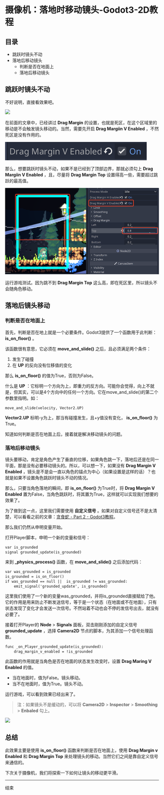 # 摄像机：落地时移动镜头-Godot3-2D教程

## 目录

- 跳跃时镜头不动
- 落地后移动镜头
	- 判断是否在地面上
	- 落地后移动镜头

## 跳跃时镜头不动

不好说明，直接看效果吧。

![](https://raw.githubusercontent.com/yuiitsu/image_lib/master/202012/3b4750d6-5987-478c-8f8c-fe656f521686.gif)

在前面的文章中，已经讲过 **Drag Margin** 的设置，也就是死区，在这个区域里的移动是不会触发镜头移动的。当然，需要先开启 **Drag Margiin V Enabled** ，不然死区是没有作用的。

![](https://raw.githubusercontent.com/yuiitsu/image_lib/master/202012/9f6b4906-2829-4f62-bd24-4df917eebbd1.png)

那么，想要跳跃时镜头不动，如果不是已经到了顶部边界，那就必须勾上 **Drag Margiin V Enabled** ，且，尽量将 **Drag Margin Top** 设置得高一些，需要超过跳跃的最高值。

![](https://raw.githubusercontent.com/yuiitsu/image_lib/master/202012/81492452-0908-46b2-a963-bc525d3d8e07.png)

运行游戏测试。因为跳不到 **Drag Margin Top** 这么高，即在死区里，所以镜头不会随角色移动。

## 落地后镜头移动

### 判断是否在地面上

首先，判断是否在地上就是一个必要条件。Godot3提供了一个函数用于此判断： **is_on_floor()** 。

该函数很有意思，它必须在 **move_and_slide()** 之后，且必须满足两个条件：

1. 发生了碰撞
2. 在 **UP** 的反向没有位移值的变化

那么 **is_on_floor()** 的值为True，否则为False。

什么是 **UP** ：它标明一个方向为上，即重力的反方向。可能你会觉得，向上不就是，但其实，可以是4个方向中的任何一个方向。它在move_and_slide()的第二个参数里指明。如：

```
move_and_slide(velocity, Vector2.UP)
```

 **Vector2.UP** 标明-y为上，那当有碰撞发生，且+y值没有变化， **is_on_floor()** 为True。

知道如何判断是否在地面上后，接着就是解决移动镜头的问题。

### 落地后移动镜头

镜头要移动，肯定是角色产生了垂直的位移，如果角色跳一下，落地后还是在同一平面，那是没有必要移动镜头的。所以，可以想一下，如果没有 **Drag Margin V Enabled** ，镜头是不是会一直以角色的锚点为中心（如果设置是这样的话）？也就是如果不设置角色跳跃时镜头不动的情况。

那么，只要当角色落地的瞬间，即 **is_on_floor()** 为True时，将 **Drag Margin V Enabled** 置为False，当角色跳跃时，将其置为True，这样就可以实现我们想要的效果了。

为了做到这一点，这里我们需要使用 **自定义信号** 。如果对自定义信号还不是太清楚，可以看看之前的文章：[贪食蛇 - Part 2 - Godot3教程]()。

那么我们仍然从申明变量开始。

打开Player脚本，申明一个新的变量和信号：

```
var is_grounded
signal grounded_update(is_grounded)
```

来到 **_physics_process()** 函数，在 **move_and_slide()** 之后添加代码：

```
var was_grounded = is_grounded
is_grounded = is_on_floor()
if was_grounded == null ||  is_grounded != was_grounded:
	emit_signal('grounded_update', is_grounded)
```

这里我们使用了一个新的变量was_grounded，并将is_grounded直接赋给了他。它的作用是用来防止不断发送信号，等于是一个状态（在地面或不在地面），只有状态发现了变化才会发送一次信号。不然站着不动也会不停的发信号出去，就没有必要了。

接着打开Player的 **Node** >  **Signals** 面板，双击刚刚添加的自定义信号 **grounded_update** ，选择 **Camera2D** 节点的脚本，为其添加一个信号处理函数。

```
func _on_Player_grounded_update(is_grounded):
	drag_margin_v_enabled = !is_grounded
```

此函数的作用就是当角色是否在地面的状态发生改变时，设置 **Drag Maring V Enabled** 的值。

- 当在地面时，值为False。镜头移动。
- 当不在地面时，值为True。镜头不动。

运行游戏，可以看到效果已经出来了。

> 注：如果镜头不是缓动的，可以将 **Camera2D** > **Inspector** > **Smoothing** > **Enbaled** 勾上。

![](https://raw.githubusercontent.com/yuiitsu/image_lib/master/202012/3b4750d6-5987-478c-8f8c-fe656f521686.gif)

## 总结

此效果主要是使用 **is_on_floor()** 函数来判断是否在地面上，使用 **Drag Margin v Enabled** 和 **Drag Margin Top** 来处理镜头的移动。当然它们之间是靠自定义信号来通信的。

下次关于摄像机，我们将探索一下如何让镜头的移动更平滑。


***

结束